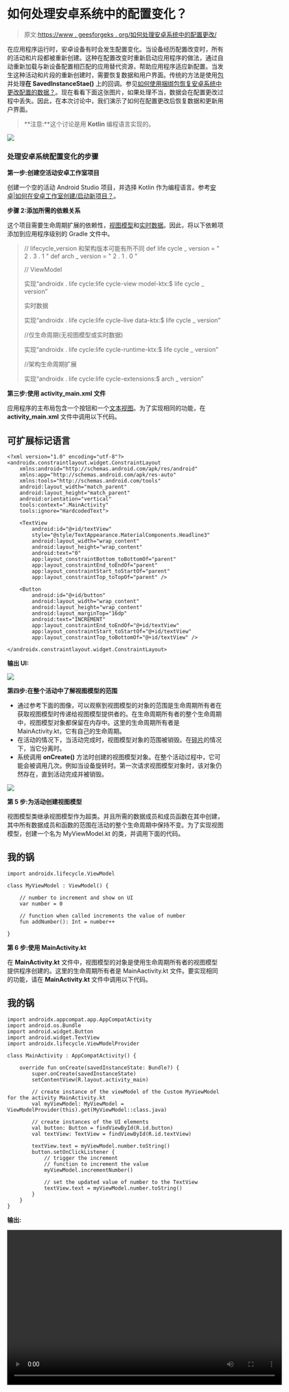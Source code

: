 # 如何处理安卓系统中的配置变化？

> 原文:[https://www . geesforgeks . org/如何处理安卓系统中的配置更改/](https://www.geeksforgeeks.org/how-to-handle-configuration-changes-in-android/)

在应用程序运行时，安卓设备有时会发生配置变化。当设备经历配置改变时，所有的活动和片段都被重新创建。这种在配置改变时重新启动应用程序的做法，通过自动重新加载与新设备配置相匹配的应用替代资源，帮助应用程序适应新配置。当发生这种活动和片段的重新创建时，需要恢复数据和用户界面。传统的方法是使用[包](https://www.geeksforgeeks.org/bundle-in-android-with-example/)并处理**在 SavedInstanceStae()** 上的回调。参见[如何使用捆绑包恢复安卓系统中更改配置的数据？](https://www.geeksforgeeks.org/how-to-restore-data-on-configuration-changed-in-android-using-bundles/)。现在看看下面这张图片，如果处理不当，数据会在配置更改过程中丢失。因此，在本次讨论中，我们演示了如何在配置更改后恢复数据和更新用户界面。

> **注意:**这个讨论是用 **Kotlin** 编程语言实现的。

![](img/2acfd614eaf2cebea8c941f5ce02db3b.png)

### **处理安卓系统配置变化的步骤**

**第一步:创建空活动安卓工作室项目**

创建一个空的活动 Android Studio 项目，并选择 Kotlin 作为编程语言。参考[安卓|如何在安卓工作室创建/启动新项目？](https://www.geeksforgeeks.org/android-how-to-create-start-a-new-project-in-android-studio/)。

**步骤 2:添加所需的依赖关系**

这个项目需要生命周期扩展的依赖性，[视图模型](https://www.geeksforgeeks.org/viewmodel-in-android-architecture-components/)和[实时数据](https://www.geeksforgeeks.org/livedata-in-android-architecture-components/)。因此，将以下依赖项添加到应用程序级别的 Gradle 文件中。

> // lifecycle_version 和架构版本可能有所不同
> def life cycle _ version = " 2 . 3 . 1 "
> def arch _ version = " 2 . 1 . 0 "
> 
> // ViewModel
> 
> 实现“androidx . life cycle:life cycle-view model-ktx:$ life cycle _ version”
> 
> 实时数据
> 
> 实现“androidx . life cycle:life cycle-live data-ktx:$ life cycle _ version”
> 
> //仅生命周期(无视图模型或实时数据)
> 
> 实现“androidx . life cycle:life cycle-runtime-ktx:$ life cycle _ version”
> 
> //架构生命周期扩展
> 
> 实现“androidx . life cycle:life cycle-extensions:$ arch _ version”

**第三步:使用 activity_main.xml 文件**

应用程序的主布局包含一个按钮和一个[文本视图](https://www.geeksforgeeks.org/textview-in-kotlin/)。为了实现相同的功能，在 **activity_main.xml** 文件中调用以下代码。

## 可扩展标记语言

```
<?xml version="1.0" encoding="utf-8"?>
<androidx.constraintlayout.widget.ConstraintLayout
    xmlns:android="http://schemas.android.com/apk/res/android"
    xmlns:app="http://schemas.android.com/apk/res-auto"
    xmlns:tools="http://schemas.android.com/tools"
    android:layout_width="match_parent"
    android:layout_height="match_parent"
    android:orientation="vertical"
    tools:context=".MainActivity"
    tools:ignore="HardcodedText">

    <TextView
        android:id="@+id/textView"
        style="@style/TextAppearance.MaterialComponents.Headline3"
        android:layout_width="wrap_content"
        android:layout_height="wrap_content"
        android:text="0"
        app:layout_constraintBottom_toBottomOf="parent"
        app:layout_constraintEnd_toEndOf="parent"
        app:layout_constraintStart_toStartOf="parent"
        app:layout_constraintTop_toTopOf="parent" />

    <Button
        android:id="@+id/button"
        android:layout_width="wrap_content"
        android:layout_height="wrap_content"
        android:layout_marginTop="16dp"
        android:text="INCREMENT"
        app:layout_constraintEnd_toEndOf="@+id/textView"
        app:layout_constraintStart_toStartOf="@+id/textView"
        app:layout_constraintTop_toBottomOf="@+id/textView" />

</androidx.constraintlayout.widget.ConstraintLayout>
```

**输出 UI:**

![](img/287b6dd83a12929da11736daa07c8617.png)

**第四步:在整个活动中了解视图模型的范围**

*   通过参考下面的图像，可以观察到视图模型的对象的范围是生命周期所有者在获取视图模型时传递给视图模型提供者的。在生命周期所有者的整个生命周期中，视图模型对象都保留在内存中。这里的生命周期所有者是 MainActivity.kt，它有自己的生命周期。
*   在活动的情况下，当活动完成时，视图模型对象的范围被销毁。在[碎片](https://www.geeksforgeeks.org/introduction-fragments-android/)的情况下，当它分离时。
*   系统调用 **onCreate()** 方法时创建的视图模型对象。在整个活动过程中，它可能会被调用几次。例如当设备旋转时。第一次请求视图模型对象时，该对象仍然存在，直到活动完成并被销毁。

![](img/899141aaa535111b2a25b9dc76597a8a.png)

**第 5 步:为活动创建视图模型**

视图模型类继承视图模型作为超类。并且所需的数据成员和成员函数在其中创建，其中所有数据成员和函数的范围在活动的整个生命周期中保持不变。为了实现视图模型，创建一个名为 MyViewModel.kt 的类，并调用下面的代码。

## 我的锅

```
import androidx.lifecycle.ViewModel

class MyViewModel : ViewModel() {

    // number to increment and show on UI
    var number = 0

    // function when called increments the value of number
    fun addNumber(): Int = number++

}
```

**第 6 步:使用 MainActivity.kt**

在 **MainActivity.kt** 文件中，视图模型的对象是使用生命周期所有者的视图模型提供程序创建的。这里的生命周期所有者是 MainAactivity.kt 文件。要实现相同的功能，请在 **MainActivity.kt** 文件中调用以下代码。

## 我的锅

```
import androidx.appcompat.app.AppCompatActivity
import android.os.Bundle
import android.widget.Button
import android.widget.TextView
import androidx.lifecycle.ViewModelProvider

class MainActivity : AppCompatActivity() {

    override fun onCreate(savedInstanceState: Bundle?) {
        super.onCreate(savedInstanceState)
        setContentView(R.layout.activity_main)

        // create instance of the viewModel of the Custom MyViewModel for the activity MainActivity.kt
        val myViewModel: MyViewModel = ViewModelProvider(this).get(MyViewModel::class.java)

        // create instances of the UI elements
        val button: Button = findViewById(R.id.button)
        val textView: TextView = findViewById(R.id.textView)

        textView.text = myViewModel.number.toString()
        button.setOnClickListener {
            // trigger the increment
            // function to increment the value
            myViewModel.incrementNumber()

            // set the updated value of number to the TextView
            textView.text = myViewModel.number.toString()
        }
    }
}
```

**输出:**

<video class="wp-video-shortcode" id="video-608985-1" width="640" height="360" preload="metadata" controls=""><source type="video/mp4" src="https://media.geeksforgeeks.org/wp-content/uploads/20210521113630/Untitled.mp4?_=1">[https://media.geeksforgeeks.org/wp-content/uploads/20210521113630/Untitled.mp4](https://media.geeksforgeeks.org/wp-content/uploads/20210521113630/Untitled.mp4)</video>